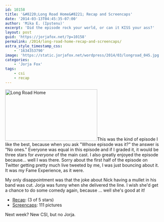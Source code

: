 ```yaml
---
id: 10158
title: '&#8220;Long Road Home&#8221; Recap and Screencaps'
date: '2014-03-13T04:45:35-07:00'
author: 'Mika E. (Ipstenu)'
excerpt: 'Did the episode rock your world, or can it KISS your ass?'
layout: post
guid: 'https://jorjafox.net/?p=10158'
permalink: /2014/long-road-home-recap-and-screencaps/
astra_style_timestamp_css:
    - '1634353790'
image: 'https://static.jorjafox.net/wordpress/2014/03/longroad_045.jpg'
categories:
    - 'Jorja Fox'
tags:
    - csi
    - recap
---
```


<img class="alignright size-medium wp-image-10159" src="//jfo-static.net/wordpress/2014/03/longroad_045.jpg" alt="Long Road Home" width="300" height="168" />This was the kind of episode I like the best, because when you ask "Whose episode was it?" the answer is "No ones." Everyone was equal in this episode and if I graded it, it would be three stars for <em>everyone</em> of the main cast. I also greatly enjoyed the episode because... well I was there. Sorry about the first half of the episode on Twitter getting pretty much live tweeted by me, I was just bouncing about it. It was my Fame Experience, as it were.

My only disappointment was that the joke about Nick having a mullet in his band was cut. Jorja was funny when she delivered the line. I wish she'd get a chance to do some comedy again, because ... well she's good at it!
<ul>
 	<li><a href="https://jorjafox.net/wiki/Long_Road_Home">Recap</a>: (3 of 5 stars)</li>
 	<li><a href="https://jorjafox.net/gallery/tv/csi/season14/17-longroadhome">Screencaps</a>: 111 pictures</li>
</ul>
Next week? New CSI, but no Jorja.